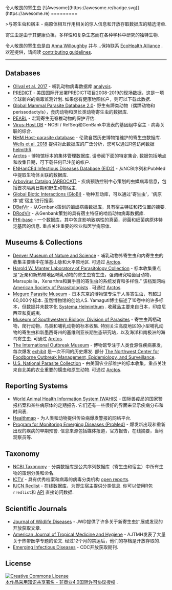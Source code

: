 <div class="github-widget" data-repo="ecohealthalliance/awesome-parasite"></div>
令人敬畏的寄生虫 [![Awesome](https://awesome.re/badge.svg)](https://awesome.re)
=========

&gt;与寄生虫和宿主 - 病原体相互作用相关的惊人信息和开放存取数据库的精选清单. 

寄生虫是由于其健康负担，多样性和复杂生态而在各种学科中研究的独特生物. 

令人敬畏的寄生虫是由 [Anna Willoughby](https://arw36.github.io/) 并与...保持联系 [EcoHealth Alliance](https://github.com/ecohealthalliance/awesome-parasite/blob/master/www.ecohealthalliance.org) .  欢迎提供，请阅读 [contributing guidelines](https://github.com/ecohealthalliance/awesome-parasite/blob/master/contributing.md). 

- - -
## Databases

 * [Olival et al. 2017](https://zenodo.org/record/807517#.Wv7kuFMvzOQ) - 哺乳动物病毒数据库 [analysis](https://www.nature.com/articles/nature22975?sf90794030). 
 * [PREDICT](http://data.predict.global/)   - 美国国际开发署PREDICT项目2008-2019的现场数据，这是一项全球新兴的病毒监测计划.  如果您有健康地图帐户，则可以下载此数据. 
 * [Global Mammal Parasite Database 2.0](https://esajournals.onlinelibrary.wiley.com/doi/full/10.1002/ecy.1799)- 野生有蹄类动物（偶蹄动物和perissodactyls），食肉动物和灵长类动物寄生虫的数据库.
 * [PEARL](http://pearl.berkeley.edu/) - 宏观寄生无脊椎动物的保护评估.
 * [Virus-Host DB](http://www.genome.jp/virushostdb/view/) -  NCBI / RefSeq和GenBank中发表的基因组中宿主 - 病毒关联的综合.
 * [NHM Host-parasite database](http://www.nhm.ac.uk/research-curation/scientific-resources/taxonomy-systematics/host-parasites/) - 伦敦自然历史博物馆维护的寄生虫数据库. [Wells et al. 2018](http://nicholasjclark.weebly.com/uploads/4/4/9/4/44946407/wells_etal_2018_globchangbiol.pdf) 提供对此数据库的广泛分析，您可以通过R包访问数据 [helmithR](https://github.com/ropensci/helminthR). 
 * [Arctos](http://arctos.database.museum/SpecimenSearch.cfm)   - 博物馆标本的集体管理数据库.  请参阅下面的特定集合.  数据包括地点和收集日期，可下载任何已注册的帐户. 
 * [ENHanCEd Infectious Diseases Database (EID2)](https://eid2.liverpool.ac.uk/) - 从NCBI序列和PubMed中提取生物体关联的数据库.
 * [Arbovirus Catalog (ARBOCAT)](https://wwwn.cdc.gov/arbocat/) - 疾病预防控制中心策划的虫媒病毒信息，包括首次隔离日期和野生动物宿主.
 * [Global Biotic Interactions (GloBI)](https://www.globalbioticinteractions.org/data.html) - 物种互动库，可以通过&#39;寄生虫&#39;，&#39;病原体&#39;或&#39;宿主&#39;进行搜索.
 * [DBatVir](https://github.com/ecohealthalliance/awesome-parasite/blob/master/www.mgc.ac.cn/DBatVir) - 从Genbank策划的蝙蝠病毒数据库，具有宿主特征和按位置的摘要.
 * [DRodVir](http://www.mgc.ac.cn/DRodVir/) - 从Genbank策划的具有宿主特征的啮齿动物病毒数据库.
 * [PHI-base](http://www.phi-base.org/index.jsp)   - 一个数据库，其中包含影响致病性的真菌，卵菌和细菌病原体特定基因的信息.  重点关注重要的农业和医学病原体. 

## Museums & Collections
* [Denver Museum of Nature and Science](https://science.dmns.org/integrative-collections/dmns-zoology-collections/)   - 哺乳动物外寄生虫和内寄生虫的收集主要集中在落基山脉和大平原地区.  可通过 [Arctos](http://arctos.database.museum/SpecimenSearch.cfm). 
* [Harold W. Manter Laboratory of Parasitology Collection](http://hwml.unl.edu/resources/database-68)   - 标本收集重点是“近亲和新热带地区哺乳动物的寄生虫寄生虫，强调研究啮齿目动物，Marsupialia，Xenarthra和翼手目的寄生虫的系统发育和多样性.”  该档案网站 [American Society of Parasitologists](https://www.amsocparasit.org/) .  可通过 [Arctos](http://arctos.database.museum/SpecimenSearch.cfm). 
* [Meguro Parasite Museum](https://www.kiseichu.org/e-top)   - 日本东京的博物馆专注于人类寄生虫，有超过60,000个标本.  虽然博物馆的创始人S. Yamaguti博士描述了10卷中的许多标本，但数据并未数字化 [Systema Helminthum](https://www.worldcat.org/title/systema-helminthum/oclc/427905372/editions?editionsView=true&referer=br) .  收藏品主要来自日本，印度尼西亚和夏威夷. 
* [Museum of Southwestern Biology, Division of Parasites](https://msb.unm.edu/divisions/parasites/index.html)   - 寄生虫两栖动物，爬行动物，鸟类和哺乳动物的标本收集.  特别关注高度地区的小型哺乳动物的寄生虫和新墨西哥州的塞维利亚长期生态研究站，以及海洋和南极洲的海鸟寄生虫.  可通过 [Arctos](http://arctos.database.museum/SpecimenSearch.cfm). 
* [The International Outbreak Museum](http://www.outbreakmuseum.com) - 博物馆专注于人类食源性疾病暴发，每次爆发 [exhibit](http://www.outbreakmuseum.com/exhibits/)  是一次不同的历史爆发.  部分 [The Northwest Center for Foodborne Outbreak Management, Epidemiology, and Surveillance](https://health.oregonstate.edu/fomes). 
* [U.S. National Parasite Collection](https://www.nal.usda.gov/exhibits/speccoll/exhibits/show/parasitic-diseases-with-econom/u-s--national-animal-parasite-)   - 由美国农业部维护的标本收集，重点关注来自北美的农业重要的蠕虫和原生动物.  可通过 [Arctos](http://arctos.database.museum/SpecimenSearch.cfm). 

## Reporting Systems 
 * [World Animal Health Information System (WAHIS)](http://www.oie.int/wahis_2/public/wahid.php/Diseaseinformation/reportarchive)   - 国际兽疫局的国家警报档案和某些病原体的定期报告.  它们还有一些很好的界面来显示疾病分布和时间表.
 * [Healthmap](https://www.healthmap.org/en/) - 为人类和动物提供传染病爆发警报的网络平台.
 * [Program for Monitoring Emerging Diseases (ProMed)](http://www.promedmail.org/)   - 爆发新出现和重新出现的疾病的早期预警.  信息来源包括媒体报道，官方报告，在线摘要，当地观察员等.


## Taxonomy
 * [NCBI Taxonomy](https://www.ncbi.nlm.nih.gov/taxonomy) - 分类数据库是公共序列数据库（寄生虫和宿主）中所有生物的策划分类和命名.
 * [ICTV](https://talk.ictvonline.org/taxonomy/) - 具有优秀档案和病毒的病毒分类机构 [open reports](https://talk.ictvonline.org/ictv-reports/).
 * [IUCN Redlist](http://www.iucnredlist.org/)   - 在线数据库，为野生宿主提供分类信息.  你可以使用R包`rredlist`和 [API](http://apiv3.iucnredlist.org/api/v3/docs) 直接访问数据. 

## Scientific Journals 
 * [Journal of Wildlife Diseases](http://www.jwildlifedis.org/loi/jwdi) -  JWD提供了许多关于新寄生虫扩展或发现的开放获取文章.
 * [American Journal of Tropical Medicine and Hygiene](http://www.ajtmh.org/)   -  AJTMH发表了大量关于热带医学专题的论文.  经过12个月的禁运后，他们的存档是开放存取的.
 * [Emerging Infectious Diseases](https://wwwnc.cdc.gov/eid/) -  CDC开放获取期刊.
 

## License
<a rel="license" href="http://creativecommons.org/licenses/by-nc/4.0/"><img alt="Creative Commons License" style="border-width:0" src="https://mirrors.creativecommons.org/presskit/buttons/88x31/svg/by-nc.svg" /><br />本作品采用<a rel="license" href="http://creativecommons.org/licenses/by-nc/4.0/">知识共享署名 - 非商业4.0国际许可协议授权</a> .
